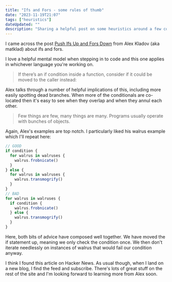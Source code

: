 ```yaml
---
title: "Ifs and Fors - some rules of thumb"
date: "2023-11-19T21:07"
tags: ["heuristics"]
dateUpdated: ""
description: "Sharing a helpful post on some heuristics around a few common coding structures"
---
```


I came across the post [Push Ifs Up and Fors Down](https://matklad.github.io/2023/11/15/push-ifs-up-and-fors-down.html) from Alex Kladov (aka matklad) about ifs and fors.

I love a helpful mental model when stepping in to code and this one applies in whichever language you're working on.


> If there’s an if condition inside a function, consider if it could be moved to the caller instead:

Alex talks through a number of helpful implications of this, including more easily spotting dead branches. When more of the conditionals are co-located then it's easy to see when they overlap and when they annul each other.

> Few things are few, many things are many. Programs usually operate with bunches of objects.

Again, Alex's examples are top notch. I particularly liked his walrus example which I'll repeat here:

```js
// GOOD
if condition {
  for walrus in walruses {
    walrus.frobnicate()
  }
} else {
  for walrus in walruses {
    walrus.transmogrify()
  }
}
// BAD
for walrus in walruses {
  if condition {
    walrus.frobnicate()
  } else {
    walrus.transmogrify()
  }
}
```

Here, both bits of advice have composed well together. We have moved the if statement up, meaning we only check the condition once. We then don't iterate needlessly on instances of walrus that would fail our condition anyway.

I think I found this article on Hacker News. As usual though, when I land on a new blog, I find the feed and subscribe. There's lots of great stuff on the rest of the site and I'm looking forward to learning more from Alex soon.
